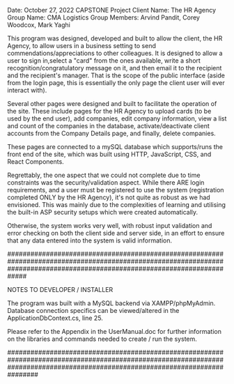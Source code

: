 ﻿Date: October 27, 2022
CAPSTONE Project Client Name: The HR Agency
Group Name: CMA Logistics
 Group Members: Arvind Pandit, Corey Woodcox, Mark Yaghi


This program was designed, developed and built to allow the client, the HR Agency, to allow users in a business setting to send commendations/appreciations to other colleagues. It is designed to allow a  user to sign in,select a "card" from the ones available, write a short recognition/congratulatory message on it, and then email it to the recipient and the recipient's manager. That is the scope of the public interface (aside from the login page, this is essentially the only page the client user will ever interact with).

Several other pages were designed and built to facilitate the operation of the site. These include pages for the HR Agency to upload cards (to be used by the end user), add companies, edit company information, view a list and count of the companies in the database, activate/deactivate client accounts from the Company Details page, and finally, delete companies.

These pages are connected to a mySQL database which supports/runs the front end of the site, which was built using HTTP, JavaScript, CSS, and React Components.

Regrettably, the one aspect that we could not complete due to time constraints was the security/validation aspect. While there ARE login requirements, and a user must be registered to use the system (registration completed ONLY by the HR Agency), it's not quite as robust as we had envisioned. This was mainly due to the complexities of learning and utilising the built-in ASP security setups which were created automatically. 

Otherwise, the system works very well, with robust input validation and error checking on both the client side and server side, in an effort to ensure that any data entered into the system is valid information.

#############################################################################################################################################################################

NOTES TO DEVELOPER / INSTALLER


The program was built with a MySQL backend via XAMPP/phpMyAdmin. Database connection specifics can be viewed/altered in the ApplicationDbContext.cs, line 25.


Please refer to the Appendix in the UserManual.doc for further information on the libraries and commands needed to create / run the system.

################################################################################################################################################################################


